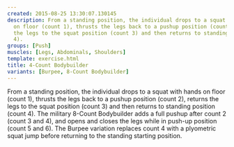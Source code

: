 ```yaml
---
created: 2015-08-25 13:30:07.130145
description: From a standing position, the individual drops to a squat with hands
  on floor (count 1), thrusts the legs back to a pushup position (count 2), returns
  the legs to the squat position (count 3) and then returns to standing position (count
  4).
groups: [Push]
muscles: [Legs, Abdominals, Shoulders]
template: exercise.html
title: 4-Count Bodybuilder
variants: [Burpee, 8-Count Bodybuilder]
---
```

From a standing position, the individual drops to a squat with hands on floor (count 1), thrusts the legs back to a pushup position (count 2), returns the legs to the squat position (count 3) and then returns to standing position (count 4). The military 8-Count Bodybuilder adds a full pushup after count 2 (count 3 and 4), and opens and closes the legs while in push-up position (count 5 and 6). The Burpee variation replaces count 4 with a plyometric squat jump before returning to the standing starting position.